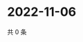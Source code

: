 # 2022-11-06

共 0 条

<!-- BEGIN WEIBO -->
<!-- 最后更新时间 Sun Nov 06 2022 13:14:16 GMT+0800 (China Standard Time) -->

<!-- END WEIBO -->
